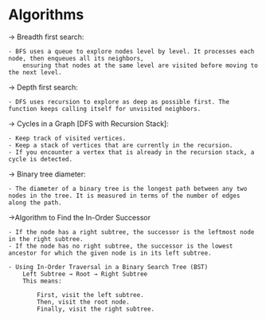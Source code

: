 # Algorithms

-> Breadth first search:

	- BFS uses a queue to explore nodes level by level. It processes each node, then enqueues all its neighbors,
		ensuring that nodes at the same level are visited before moving to the next level.
		
		
-> Depth first search:


	- DFS uses recursion to explore as deep as possible first. The function keeps calling itself for unvisited neighbors.


-> Cycles in a Graph [DFS with Recursion Stack]:


	- Keep track of visited vertices.
	- Keep a stack of vertices that are currently in the recursion.
	- If you encounter a vertex that is already in the recursion stack, a cycle is detected.


-> Binary tree diameter:


	- The diameter of a binary tree is the longest path between any two nodes in the tree. It is measured in terms of the number of edges along the path.



->Algorithm to Find the In-Order Successor

	- If the node has a right subtree, the successor is the leftmost node in the right subtree.
	- If the node has no right subtree, the successor is the lowest ancestor for which the given node is in its left subtree.

	- Using In-Order Traversal in a Binary Search Tree (BST)
		Left Subtree → Root → Right Subtree
		This means:

			First, visit the left subtree.
			Then, visit the root node.
			Finally, visit the right subtree.